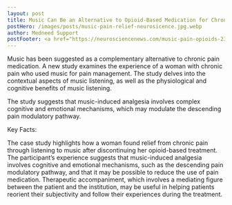 ```yaml
---
layout: post
title: Music Can Be an Alternative to Opioid-Based Medication for Chronic Pain
postHero: /images/posts/music-pain-relief-neurosicence.jpg.webp
author: Medneed Support
postFooter: <a href="https://neurosciencenews.com/music-pain-opioids-23166/" target="_blank">Read more</a> 
---
```

<!-- Excerpt here before second image below -->

Music has been suggested as a complementary alternative to chronic pain medication. A new study examines the experience of a woman with chronic pain who used music for pain management. The study delves into the contextual aspects of music listening, as well as the physiological and cognitive benefits of music listening.

The study suggests that music-induced analgesia involves complex cognitive and emotional mechanisms, which may modulate the descending pain modulatory pathway.

Key Facts:

The case study highlights how a woman found relief from chronic pain through listening to music after discontinuing her opioid-based treatment.    
The participant’s experience suggests that music-induced analgesia involves cognitive and emotional mechanisms, such as the descending pain modulatory pathway, and that it may be possible to reduce the use of pain medication.
Therapeutic accompaniment, which involves a mediating figure between the patient and the institution, may be useful in helping patients reorient their subjectivity and follow their experiences during the treatment.
